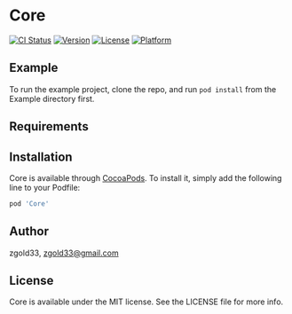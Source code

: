# Core

[![CI Status](https://img.shields.io/travis/zgold33/Core.svg?style=flat)](https://travis-ci.org/zgold33/Core)
[![Version](https://img.shields.io/cocoapods/v/Core.svg?style=flat)](https://cocoapods.org/pods/Core)
[![License](https://img.shields.io/cocoapods/l/Core.svg?style=flat)](https://cocoapods.org/pods/Core)
[![Platform](https://img.shields.io/cocoapods/p/Core.svg?style=flat)](https://cocoapods.org/pods/Core)

## Example

To run the example project, clone the repo, and run `pod install` from the Example directory first.

## Requirements

## Installation

Core is available through [CocoaPods](https://cocoapods.org). To install
it, simply add the following line to your Podfile:

```ruby
pod 'Core'
```

## Author

zgold33, zgold33@gmail.com

## License

Core is available under the MIT license. See the LICENSE file for more info.
